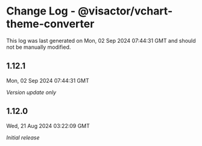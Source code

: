# Change Log - @visactor/vchart-theme-converter

This log was last generated on Mon, 02 Sep 2024 07:44:31 GMT and should not be manually modified.

## 1.12.1
Mon, 02 Sep 2024 07:44:31 GMT

_Version update only_

## 1.12.0
Wed, 21 Aug 2024 03:22:09 GMT

_Initial release_

